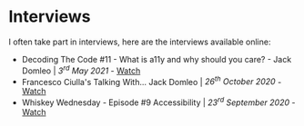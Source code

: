 # Interviews

I often take part in interviews, here are the interviews available online:

- Decoding The Code #11 - What is a11y and why should you care? - Jack Domleo | _<time datetime="2021-05-03">3<sup>rd</sup> May 2021</time>_ - [Watch](https://www.youtube.com/watch?v=07iEhRWitmw)
- Francesco Ciulla's Talking With... Jack Domleo | _<time datetime="2020-10-26">26<sup>th</sup> October 2020</time>_ - [Watch](https://www.youtube.com/watch?v=dOwWn5GvQF0)
- Whiskey Wednesday - Episode #9 Accessibility | _<time datetime="2020-09-23">23<sup>rd</sup> September 2020</time>_ - [Watch](https://www.youtube.com/watch?v=Utf1cznHYcI)